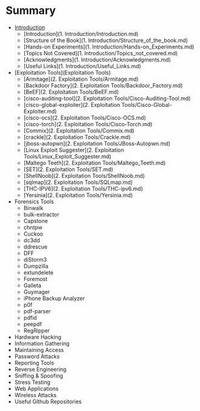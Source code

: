# Summary

* [Introduction](README.md)
   * [Introduction](1. Introduction/Introduction.md)
   * [Structure of the Book](1. Introduction/Structure_of_the_book.md)
   * [Hands-on Experiments](1. Introduction/Hands-on_Experiments.md)
   * [Topics Not Covered](1. Introduction/Topics_not_covered.md)
   * [Acknowledgments](1. Introduction/Acknowledgments.md)
   * [Useful Links](1. Introduction/Useful_Links.md)
* [Exploitation Tools](Exploitation Tools)
   * [Armitage](2. Exploitation Tools/Armitage.md)
   * [Backdoor Factory](2. Exploitation Tools/Backdoor_Factory.md)
   * [BeEF](2. Exploitation Tools/BeEF.md)
   * [cisco-auditing-tool](2. Exploitation Tools/Cisco-Auditing-Tool.md)
   * [cisco-global-exploiter](2. Exploitation Tools/Cisco-Global-Exploiter.md)
   * [cisco-ocs](2. Exploitation Tools/Cisco-OCS.md)
   * [cisco-torch](2. Exploitation Tools/Cisco-Torch.md)
   * [Commix](2. Exploitation Tools/Commix.md)
   * [crackle](2. Exploitation Tools/Crackle.md)
   * [jboss-autopwn](2. Exploitation Tools/JBoss-Autopwn.md)
   * [Linux Exploit Suggester](2. Exploitation Tools/Linux_Exploit_Suggester.md)
   * [Maltego Teeth](2. Exploitation Tools/Maltego_Teeth.md)
   * [SET](2. Exploitation Tools/SET.md)
   * [ShellNoob](2. Exploitation Tools/ShellNoob.md)
   * [sqlmap](2. Exploitation Tools/SQLmap.md)
   * [THC-IPV6](2. Exploitation Tools/THC-ipv6.md)
   * [Yersinia](2. Exploitation Tools/Yersinia.md)
* Forensics Tools
   * Binwalk
   * bulk-extractor
   * Capstone
   * chntpw
   * Cuckoo
   * dc3dd
   * ddrescue
   * DFF
   * diStorm3
   * Dumpzilla
   * extundelete
   * Foremost
   * Galleta
   * Guymager
   * iPhone Backup Analyzer
   * p0f
   * pdf-parser
   * pdfid
   * peepdf
   * RegRipper
* Hardware Hacking
* Information Gathering
* Maintaining Access
* Password Attacks
* Reporting Tools
* Reverse Engineering
* Sniffing & Spoofing
* Stress Testing
* Web Applications
* Wireless Attacks
* Useful Github Repositories

